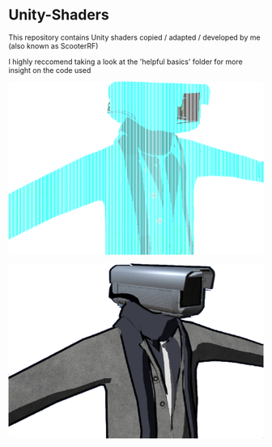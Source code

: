# Unity-Shaders
This repository contains Unity shaders copied / adapted / developed by me (also known as ScooterRF)

I highly reccomend taking a look at the 'helpful basics' folder for more insight on the code used

![Preview image](https://github.com/liminal-bear/Unity-Shaders/blob/master/previewImages/Avatar27Holo.PNG)

![Preview image](https://github.com/liminal-bear/Unity-Shaders/blob/master/previewImages/Avatar27Toon.png)

